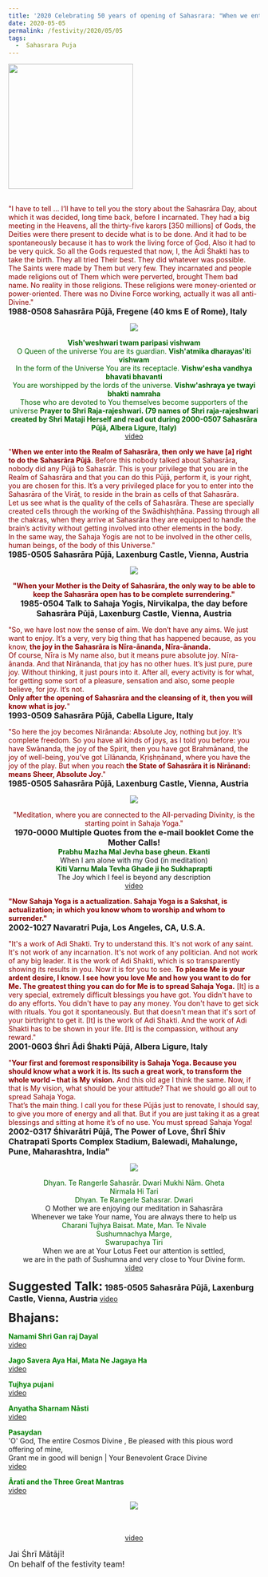 ```yaml
---
title: '2020 Celebrating 50 years of opening of Sahasrara: "When we enter into the Realm of Sahasrāra, then only we have right to do the Sahasrāra Pūjā" '
date: 2020-05-05
permalink: /festivity/2020/05/05
tags:
  -  Sahasrara Puja
---
```


<div style="text-align: left"><img src="/images/image00.png" width="250" /></div><br>

<p>
<font color="DarkRed">"I have to tell ... I’ll have to tell you the story about the Sahasrāra Day, about which it was decided, long time back, before I incarnated. They had a big meeting in the Heavens, all the thirty-five karoṛs [350 millions] of Gods, the Deities were there present to decide what is to be done. <b<'This is the ultimate that we have to do to human beings: is to open their Sahasrāra, to open their awareness to the Spirit, to the Real Knowledge of the Divine, to remove the darkness of ignorance.'</b> And it had to be spontaneously because it has to work the living force of God. Also it had to be very quick. So all the Gods requested that now, I, the Ādi Śhakti has to take the birth.
They all tried Their best. They did whatever was possible. The Saints were made by Them but very few. They incarnated and people made religions out of Them which were perverted, brought Them bad name. No reality in those religions. These religions were money-oriented or power-oriented. There was no Divine Force working, actually it was all anti-Divine."</font><br>
<font size="+0"><b>1988-0508 Sahasrāra Pūjā, Fregene (40 kms E of Rome), Italy</b></font>
</p>

<div style="text-align: center"><img src="/images/image421.png" /></div>

<p style="color:DarkGreen; text-align:center;">
<b>Vish'weshwari twam paripasi vishwam</b><br>
O Queen of the universe You are its guardian.
<b>Vish'atmika dharayas'iti vishwam</b><br>
In the form of the Universe You are its receptacle.
<b>Vishw'esha vandhya bhavati bhavanti</b><br>
You are worshipped by the lords of the universe.
<b>Vishw'ashraya ye twayi bhakti namraha</b><br>
Those who are devoted to You themselves become supporters of the universe
<b>Prayer to Shri Raja-rajeshwari.
(79 names of Shri raja-rajeshwari created by Shri Mataji Herself and read out during 2000-0507 Sahasrāra Pūjā, Albera Ligure, Italy)</b><br>
<a href="https://www.youtube.com/watch?v=7jLDenmw7So">video</a>
</p>

<p>
<font color="DarkRed">"<b>When we enter into the Realm of Sahasrāra, then only we have [a] right to do the Sahasrāra Pūjā.</b> Before this nobody talked about Sahasrāra, nobody did any Pūjā to Sahasrār. This is your privilege that you are in the Realm of Sahasrāra and that you can do this Pūjā, perform it, is your right, you are chosen for this. It’s a very privileged place for you to enter into the Sahasrāra of the Virāṭ, to reside in the brain as cells of that Sahasrāra.<br>
Let us see what is the quality of the cells of Sahasrāra. These are specially created cells through the working of the Swādhiṣhṭhāna. Passing through all the chakras, when they arrive at Sahasrāra they are equipped to handle the brain’s activity without getting involved into other elements in the body.<br>
In the same way, the Sahaja Yogis are not to be involved in the other cells, human beings, of the body of this Universe."</font><br>
<font size="+0"><b>1985-0505 Sahasrāra Pūjā, Laxenburg Castle, Vienna, Austria</b></font>
</p>

<div style="text-align: center"><img src="/images/image422.png" /></div>

<p style="text-align:center;">
<font color="DarkRed"><b>"When your Mother is the Deity of Sahasrāra, 
the only way to be able to keep the Sahasrāra open has to be complete surrendering."</b></font><br>
<font size="+0"><b>1985-0504 Talk to Sahaja Yogis, Nirvikalpa, the day before Sahasrāra Pūjā, Laxenburg Castle, Vienna, Austria</b></font>
</p>

<p>
<font color="DarkRed">"So, we have lost now the sense of aim. We don’t have any aims. We just want to enjoy. It’s a very, very big thing that has happened because, as you know, <b>the joy in the Sahasrāra is Nīra-ānanda, Nīra-ānanda.</b><br>
Of course, Nīra is My name also, but it means pure absolute joy. Nīra-ānanda. And that Nirānanda, that joy has no other hues. It’s just pure, pure joy. Without thinking, it just pours into it. After all, every activity is for what, for getting some sort of a pleasure, sensation and also, some people believe, for joy. It’s not.<br>
<b>Only after the opening of Sahasrāra and the cleansing of it, then you will know what is joy.</b>"</font><br>
<font size="+0"><b>1993-0509 Sahasrāra Pūjā,  Cabella Ligure, Italy</b></font>
</p>

<p>
<font color="DarkRed">"So here the joy becomes Nirānanda: Absolute Joy, nothing but joy. It’s complete freedom. So you have all kinds of joys, as I told you before: you have Swānanda, the joy of the Spirit, then you have got Brahmānand, the joy of well-being, you’ve got Līlānanda, Kṛiṣhṇānand, where you have the joy of the play. But when you reach <b>the State of Sahasrāra it is Nirānand: means Sheer, Absolute Joy</b>."</font><br>
<font size="+0"><b>1985-0505 Sahasrāra Pūjā, Laxenburg Castle, Vienna, Austria</b></font>
</p>

<div style="text-align: center"><img src="/images/image423.png" /></div>

<p style=" text-align:center;">
<font color="DarkRed">"Meditation, where you are connected to the All-pervading Divinity, is the starting point in Sahaja Yoga."</font><br>
<font size="+0"><b>1970-0000 Multiple Quotes from the e-mail booklet Come the Mother Calls!</b></font><br>
<font color="DarkGreen"><b>Prabhu Mazha Mal Jevha base gheun. Ekanti</b></font><br>
When I am alone with my God (in meditation)<br>
<font color="DarkGreen"><b>Kiti Varnu Mala Tevha Ghade ji ho Sukhaprapti</b></font><br>
The Joy which I feel is beyond any description<br>
<a href="https://www.youtube.com/watch?v=_yoOiLcEL9U">video</a>
</p>

<p>
<font color="DarkRed"><b>"Now Sahaja Yoga is a actualization. Sahaja Yoga is a Sakshat, is actualization; in which you know whom to worship and whom to surrender."</b></font><br>
<font size="+0"><b>2002-1027 Navaratri Puja, Los Angeles, CA, U.S.A.</b></font>
</p>

<p>
<font color="DarkRed">"It's a work of Adi Shakti. Try to understand this. It's not work of any saint. It's not work of any incarnation. It's not work of any politician. And not work of any big leader. It is the work of Adi Shakti, which is so transparently showing its results in you.
Now it is for you to see. <b>To please Me is your ardent desire, I know. I see how you love Me and how you want to do for Me. The greatest thing you can do for Me is to spread Sahaja Yoga.</b> [It] is a very special, extremely difficult blessings you have got. You didn't have to do any efforts. You didn't have to pay any money. You don't have to get sick with rituals. You got it spontaneously. But that doesn't mean that it's sort of your birthright to get it. [It] is the work of Adi Shakti. And the work of Adi Shakti has to be shown in your life. [It] is the compassion, without any reward."</font><br>
<font size="+0"><b>2001-0603 Śhrī Ādi Śhakti Pūjā, Albera Ligure, Italy</b></font>
</p>

<p>
<font color="DarkRed">"<b>Your first and foremost responsibility is Sahaja Yoga. Because you should know what a work it is. Its such a great work, to transform the whole world – that is My vision.</b> And this old age I think the same. Now, if that is My vision, what should be your attitude? That we should go all out to spread Sahaja Yoga.<br>
That’s the main thing. I call you for these Pūjās just to renovate, I should say, to give you more of energy and all that. But if you are just taking it as a great blessings and sitting at home it’s of no use. You must spread Sahaja Yoga!</font><br>
<font size="+0"><b>2002-0317 Śhivarātri Pūjā, The Power of Love, Śhrī Śhiv Chatrapatī Sports Complex Stadium, Balewadi, Mahalunge, Pune, Maharashtra, India"</b></font>
</p>

<div style="text-align: center"><img src="/images/image424.png" /></div>

<p style="text-align:center;">
<font color="DarkGreen">Dhyan. Te Rangerle Sahasrār. Dwari
Mukhi Nām. Gheta<br>
Nirmala Hi Tari<br>
Dhyan. Te Rangerle Sahasrar. Dwari</font><br>
O Mother we are enjoying our meditation in Sahasrāra<br>
Whenever we take Your name, You are always there to help us<br>
<font color="DarkGreen">Charani Tujhya Baisat. Mate, Man. Te Nivale<br> 
Sushumnachya Marge,<br>
Swarupachya Tiri</font><br>
When we are at Your Lotus Feet our attention is settled,<br>
we are in the path of Sushumna and very close to Your Divine form.<br>
<a href="https://www.youtube.com/watch?v=U0w8QSa7zNY">video</a>
</p>

<font size="+2"><b>Suggested Talk:</b></font> 
<font size="+0"><b>1985-0505 Sahasrāra Pūjā, Laxenburg Castle, Vienna, Austria</b></font>
<a href="https://www.youtube.com/watch?time_continue=14&v=Bdb8j3gMsHw&feature=emb_logo"> video</a><br>

<font size="+2"><b>Bhajans:</b></font>

<p>
<font color="green"><b>Namami Shri Gan raj Dayal</b></font><br>
<a href="https://seven-teams.github.io/Videos_Links.html">video</a>
</p>

<p>
<font color="green"><b>Jago Savera Aya Hai, Mata Ne Jagaya Ha</b></font><br>
<a href="https://www.youtube.com/watch?v=lUNkxcIAEs4">video</a>
</p>

<p>
<font color="green"><b>Tujhya pujani</b></font><br>
<a href="https://seven-teams.github.io/Videos_Links.html">video</a>
</p>

<p>
<font color="green"><b>Anyatha Sharnam Nāsti</b></font><br>
<a href="https://www.youtube.com/watch?v=NX0Gy8VNh3E">video</a>
</p>

<p>
<font color="green"><b>Pasaydan</b></font><br>
'O' God, The entire Cosmos Divine , Be pleased with this pious word offering of mine,<br>
Grant me in good will benign | Your Benevolent Grace Divine<br
(Gyaneshwari is considered to be a masterpiece in Marathi literature. At the end of which Gyaneshwar asks for the blessings of the Almighty through this Pasaydān)<br>
<a href="https://www.youtube.com/watch?v=IcphtsDeZmM"> video</a><br>
</p>

<p>
<font color="green"><b>Āratī and the Three Great Mantras</b></font><br>
<a href="https://seven-teams.github.io/Videos_Links.html">video</a>
</p>

<div style="text-align: center"><img src="/images/image425.png" /></div>

<p style=" text-align:center;">
<font color="DarkRed"><b></b></font><br>
<font size="+0"><b></b></font><br>
<a href="">video</a>
</p>

<p>
<font size="+0">Jai Śhrī Mātājī!<br>
On behalf of the festivity team!</font>
</p>